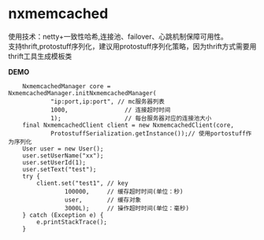 # nxmemcached
使用技术：netty+一致性哈希,连接池、failover、心跳机制保障可用性。<br/>
支持thrift,protostuff序列化，建议用protostuff序列化策略，因为thrift方式需要用thrift工具生成模板类<br/>

**DEMO**

		NxmemcachedManager core = NxmemcachedManager.initNxmemcachedManager(
				"ip:port,ip:port", // mc服务器列表
				1000,                // 连接超时时间
				1);                  // 每台服务器对应的连接池大小
		final NxmemcachedClient client = new NxmemcachedClient(core, 
				ProtostuffSerialization.getInstance());// 使用portostuff作为序列化
		User user = new User();
		user.setUserName("xx");
		user.setUserId(1);
		user.setText("test");
		try {
			client.set("test1", // key 
					100000,     // 缓存超时时间(单位：秒)
					user,       // 缓存对象
					3000L);     // 操作超时时间(单位：毫秒)
		} catch (Exception e) {
			e.printStackTrace();  
		}


